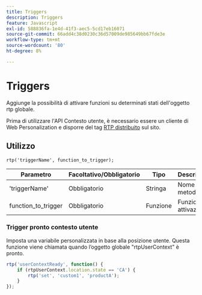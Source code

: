 ```yaml
---
title: Triggers
description: Triggers
feature: Javascript
exl-id: 588836fa-1e4d-41f3-aec5-5cd17eb16071
source-git-commit: 66add4c38d0230c36d57009de985649bb67fde3e
workflow-type: tm+mt
source-wordcount: '80'
ht-degree: 8%

---
```


# Triggers

Aggiunge la possibilità di attivare funzioni su determinati stati dell&#39;oggetto rtp globale.

Prima di utilizzare l&#39;API Contesto utente, è necessario essere un cliente di Web Personalization e disporre del tag [RTP distribuito](https://experienceleague.adobe.com/en/docs/marketo/using/product-docs/web-personalization/rtp-tag-implementation/deploy-the-rtp-javascript) sul sito.

## Utilizzo

`rtp('triggerName', function_to_trigger);`

| Parametro | Facoltativo/Obbligatorio | Tipo | Descrizione |
|---------------------|-------------------|----------|----------------------|
| &#39;triggerName&#39; | Obbligatorio | Stringa | Nome del metodo. |
| function_to_trigger | Obbligatorio | Funzione | Funzione di attivazione. |


### Trigger pronto contesto utente

Imposta una variabile personalizzata in base alla posizione utente. Questa funzione viene chiamata quando l’oggetto globale &quot;rtpUserContext&quot; è pronto.

```javascript
rtp('userContextReady', function() {
    if (rtpUserContext.location.state == 'CA') {
        rtp('set', 'custom1', 'productA');
    }
});
```
